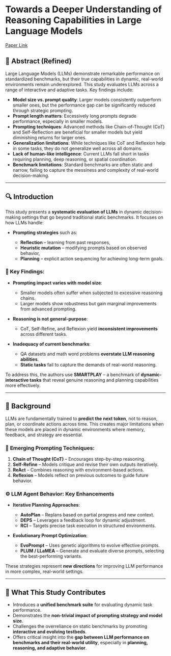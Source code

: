 # Towards a Deeper Understanding of Reasoning Capabilities in Large Language Models

<a href = "https://arxiv.org/pdf/2505.10543">Paper Link </a>

## 🧠 **Abstract (Refined)**

Large Language Models (LLMs) demonstrate remarkable performance on standardized benchmarks, but their true capabilities in dynamic, real-world environments remain underexplored. This study evaluates LLMs across a range of interactive and adaptive tasks. Key findings include:

* **Model size vs. prompt quality**: Larger models consistently outperform smaller ones, but the performance gap can be significantly reduced through strategic prompting.
* **Prompt length matters**: Excessively long prompts degrade performance, especially in smaller models.
* **Prompting techniques**: Advanced methods like Chain-of-Thought (CoT) and Self-Reflection are beneficial for smaller models but yield diminishing returns for larger ones.
* **Generalization limitations**: While techniques like CoT and Reflexion help in some tasks, they do not generalize well across all domains.
* **Lack of human-like intelligence**: Current LLMs fall short in tasks requiring planning, deep reasoning, or spatial coordination.
* **Benchmark limitations**: Standard benchmarks are often static and narrow, failing to capture the messiness and complexity of real-world decision-making.

---

## 🔍 **Introduction**

This study presents a **systematic evaluation of LLMs** in dynamic decision-making settings that go beyond traditional static benchmarks. It focuses on how LLMs handle:

* **Prompting strategies** such as:

  * **Reflection** – learning from past responses,
  * **Heuristic mutation** – modifying prompts based on observed behavior,
  * **Planning** – explicit action sequencing for achieving long-term goals.

### 🧪 Key Findings:

* **Prompting impact varies with model size**:

  * Smaller models often suffer when subjected to excessive reasoning chains.
  * Larger models show robustness but gain marginal improvements from advanced prompting.
* **Reasoning is not general-purpose**:

  * CoT, Self-Refine, and Reflexion yield **inconsistent improvements** across different tasks.
* **Inadequacy of current benchmarks**:

  * QA datasets and math word problems **overstate LLM reasoning abilities**.
  * **Static tasks** fail to capture the demands of real-world reasoning.

To address this, the authors use **SMARTPLAY** – a benchmark of **dynamic-interactive tasks** that reveal genuine reasoning and planning capabilities more effectively.

---

## 🧠 **Background**

LLMs are fundamentally trained to **predict the next token**, not to reason, plan, or coordinate actions across time. This creates major limitations when these models are placed in dynamic environments where memory, feedback, and strategy are essential.

### 🧰 **Emerging Prompting Techniques**:

1. **Chain of Thought (CoT)** – Encourages step-by-step reasoning.
2. **Self-Refine** – Models critique and revise their own outputs iteratively.
3. **ReAct** – Combines reasoning with environment-based actions.
4. **Reflexion** – Models reflect on previous outcomes to guide future behavior.

### ⚙️ **LLM Agent Behavior: Key Enhancements**

* **Iterative Planning Approaches**:

  * **AutoPlan** – Replans based on partial progress and new context.
  * **DEPS** – Leverages a feedback loop for dynamic adjustment.
  * **RCI** – Targets precise task execution in structured environments.

* **Evolutionary Prompt Optimization**:

  * **EvoPrompt** – Uses genetic algorithms to evolve effective prompts.
  * **PLUM / LLaMEA** – Generate and evaluate diverse prompts, selecting the best-performing variants.

These strategies represent **new directions** for improving LLM performance in more complex, real-world settings.

---

## 🧪 **What This Study Contributes**

* Introduces a **unified benchmark suite** for evaluating dynamic task performance.
* Demonstrates the **non-trivial impact of prompting strategy and model size**.
* Challenges the overreliance on static benchmarks by promoting **interactive and evolving testbeds**.
* Offers critical insight into the **gap between LLM performance on benchmarks and their real-world utility**, especially in **planning, reasoning, and adaptive behavior**.
